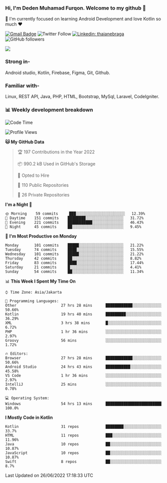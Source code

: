 ### Hi, I'm Deden Muhamad Furqon. Welcome to my github 👋

<!--
**furqoncreative/furqoncreative** is a ✨ _special_ ✨ repository because its `README.md` (this file) appears on your GitHub profile.

Here are some ideas to get you started:

- 🔭 I’m currently working on ...
- 👯 I’m looking to collaborate on ...
- 🤔 I’m looking for help with ...
- 💬 Ask me about ...
- 📫 How to reach me: ...
- 😄 Pronouns: ...
- ⚡ Fun fact: ...
-->

  🌱 I'm currently focused on learning Android Development and love Kotlin so much ❤ 

[![Gmail Badge](https://img.shields.io/badge/-furqoncreative24@gmail.com-c14438?style=flat-square&logo=Gmail&logoColor=white&link=mailto:furqoncreative24@gmail.com)](mailto:furqoncreative24@gmail.com)
![Twitter Follow](https://img.shields.io/twitter/follow/furqoncreative?label=Follow)
[![Linkedin: thaianebraga](https://img.shields.io/badge/-Deden_Muhamad_Furqon-blue?style=flat-square&logo=Linkedin&logoColor=white&link=https://www.linkedin.com/in/anmol-p-singh/)](https://www.linkedin.com/in/furqoncreative/)
![GitHub followers](https://img.shields.io/github/followers/furqoncreative?label=Follow&style=social)

<img src="https://github-readme-stats.sera5-dev.vercel.app/api?username=furqoncreative&hide=stars&show_icons=true&count_private=true&include_all_commits=true&title_color=#008080&icon_color=#008080&hide_border=true" width="">

### Strong in-

Android studio, Kotlin, Firebase, Figma, Git, Github.

### Familiar with-
Linux, REST API, Java, PHP, HTML, Bootstrap, MySql, Laravel, CodeIgniter.

### 📊 Weekly development breakdown

<!--START_SECTION:waka-->
![Code Time](http://img.shields.io/badge/Code%20Time-0%20secs-blue)

![Profile Views](http://img.shields.io/badge/Profile%20Views-0-blue)

**🐱 My GitHub Data** 

> 🏆 197 Contributions in the Year 2022
 > 
> 📦 990.2 kB Used in GitHub's Storage 
 > 
> 💼 Opted to Hire
 > 
> 📜 110 Public Repositories 
 > 
> 🔑 26 Private Repositories  
 > 
**I'm a Night 🦉** 

```text
🌞 Morning    59 commits     ███░░░░░░░░░░░░░░░░░░░░░░   12.39% 
🌆 Daytime    151 commits    ████████░░░░░░░░░░░░░░░░░   31.72% 
🌃 Evening    221 commits    ███████████░░░░░░░░░░░░░░   46.43% 
🌙 Night      45 commits     ██░░░░░░░░░░░░░░░░░░░░░░░   9.45%

```
📅 **I'm Most Productive on Monday** 

```text
Monday       101 commits    █████░░░░░░░░░░░░░░░░░░░░   21.22% 
Tuesday      74 commits     ████░░░░░░░░░░░░░░░░░░░░░   15.55% 
Wednesday    101 commits    █████░░░░░░░░░░░░░░░░░░░░   21.22% 
Thursday     42 commits     ██░░░░░░░░░░░░░░░░░░░░░░░   8.82% 
Friday       83 commits     ████░░░░░░░░░░░░░░░░░░░░░   17.44% 
Saturday     21 commits     █░░░░░░░░░░░░░░░░░░░░░░░░   4.41% 
Sunday       54 commits     ██░░░░░░░░░░░░░░░░░░░░░░░   11.34%

```


📊 **This Week I Spent My Time On** 

```text
⌚︎ Time Zone: Asia/Jakarta

💬 Programming Languages: 
Other                    27 hrs 28 mins      ████████████░░░░░░░░░░░░░   50.66% 
Kotlin                   19 hrs 40 mins      █████████░░░░░░░░░░░░░░░░   36.29% 
XML                      3 hrs 38 mins       █░░░░░░░░░░░░░░░░░░░░░░░░   6.72% 
PHP                      1 hr 36 mins        ░░░░░░░░░░░░░░░░░░░░░░░░░   2.97% 
Groovy                   56 mins             ░░░░░░░░░░░░░░░░░░░░░░░░░   1.72%

🔥 Editors: 
Browser                  27 hrs 28 mins      ████████████░░░░░░░░░░░░░   50.66% 
Android Studio           24 hrs 43 mins      ███████████░░░░░░░░░░░░░░   45.58% 
VS Code                  1 hr 36 mins        ░░░░░░░░░░░░░░░░░░░░░░░░░   2.97% 
IntelliJ                 25 mins             ░░░░░░░░░░░░░░░░░░░░░░░░░   0.78%

💻 Operating System: 
Windows                  54 hrs 13 mins      █████████████████████████   100.0%

```

**I Mostly Code in Kotlin** 

```text
Kotlin                   31 repos            ████████░░░░░░░░░░░░░░░░░   33.7% 
HTML                     11 repos            ███░░░░░░░░░░░░░░░░░░░░░░   11.96% 
Java                     10 repos            ██░░░░░░░░░░░░░░░░░░░░░░░   10.87% 
JavaScript               10 repos            ██░░░░░░░░░░░░░░░░░░░░░░░   10.87% 
Swift                    8 repos             ██░░░░░░░░░░░░░░░░░░░░░░░   8.7%

```



 Last Updated on 26/06/2022 17:18:33 UTC
<!--END_SECTION:waka-->
